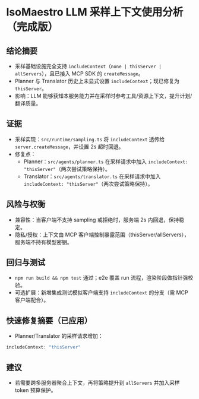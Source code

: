 # IsoMaestro LLM 采样上下文使用分析（完成版）

## 结论摘要
- 采样基础设施完全支持 `includeContext`（`none | thisServer | allServers`），且已接入 MCP SDK 的 `createMessage`。
- Planner 与 Translator 历史上未显式设置 `includeContext`；现已修复为 `thisServer`。
- 影响：LLM 能够获知本服务能力并在采样时参考工具/资源上下文，提升计划/翻译质量。

## 证据
- 采样实现：`src/runtime/sampling.ts` 将 `includeContext` 透传给 `server.createMessage`，并设置 2s 超时回退。
- 修复点：
  - Planner：`src/agents/planner.ts` 在采样请求中加入 `includeContext: "thisServer"`（两次尝试策略保持）。
  - Translator：`src/agents/translator.ts` 在采样请求中加入 `includeContext: "thisServer"`（两次尝试策略保持）。

## 风险与权衡
- 兼容性：当客户端不支持 sampling 或拒绝时，服务端 2s 内回退，保持稳定。
- 隐私/授权：上下文由 MCP 客户端控制暴露范围（thisServer/allServers），服务端不持有模型密钥。

## 回归与测试
- `npm run build && npm test` 通过；e2e 覆盖 run 流程，渲染阶段做指针强校验。
- 可选扩展：新增集成测试模拟客户端支持 `includeContext` 的分支（需 MCP 客户端配合）。

## 快速修复摘要（已应用）
- Planner/Translator 的采样请求增加：
```ts
includeContext: "thisServer"
```

## 建议
- 若需要跨多服务器聚合上下文，再将策略提升到 `allServers` 并加入采样 token 预算保护。
